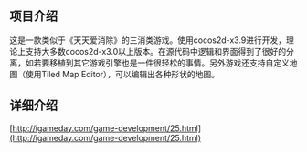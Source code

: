 ## 项目介绍
这是一款类似于《天天爱消除》的三消类游戏。使用cocos2d-x3.9进行开发，理论上支持大多数cocos2d-x3.0以上版本。在源代码中逻辑和界面得到了很好的分离，如若要移植到其它游戏引擎也是一件很轻松的事情。另外游戏还支持自定义地图（使用Tiled Map Editor），可以编辑出各种形状的地图。

## 详细介绍
[http://igameday.com/game-development/25.html](http://igameday.com/game-development/25.html)
